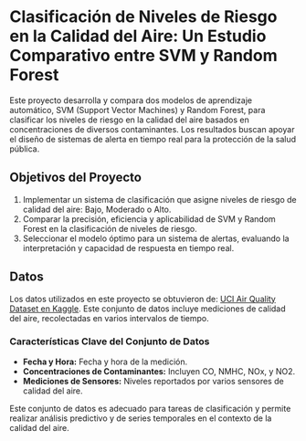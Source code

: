 # Clasificación de Niveles de Riesgo en la Calidad del Aire: Un Estudio Comparativo entre SVM y Random Forest
Este proyecto desarrolla y compara dos modelos de aprendizaje automático, SVM (Support Vector Machines) y Random Forest, para clasificar los niveles de riesgo en la calidad del aire basados en concentraciones de diversos contaminantes. Los resultados buscan apoyar el diseño de sistemas de alerta en tiempo real para la protección de la salud pública.

## Objetivos del Proyecto
1. Implementar un sistema de clasificación que asigne niveles de riesgo de calidad del aire: Bajo, Moderado o Alto.
2. Comparar la precisión, eficiencia y aplicabilidad de SVM y Random Forest en la clasificación de niveles de riesgo.
3. Seleccionar el modelo óptimo para un sistema de alertas, evaluando la interpretación y capacidad de respuesta en tiempo real.

## Datos

Los datos utilizados en este proyecto se obtuvieron de: [UCI Air Quality Dataset en Kaggle](https://www.kaggle.com/datasets/dakshbhalala/uci-air-quality-dataset?resource=download). Este conjunto de datos incluye mediciones de calidad del aire, recolectadas en varios intervalos de tiempo.

### Características Clave del Conjunto de Datos

- **Fecha y Hora:** Fecha y hora de la medición.
- **Concentraciones de Contaminantes:** Incluyen CO, NMHC, NOx, y NO2.
- **Mediciones de Sensores:** Niveles reportados por varios sensores de calidad del aire.

Este conjunto de datos es adecuado para tareas de clasificación y permite realizar análisis predictivo y de series temporales en el contexto de la calidad del aire.
